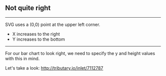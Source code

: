 ## Not quite right

***

SVG uses a (0,0) point at the upper left corner.

 * X increases to the right
 * Y increases to the bottom

***

For our bar chart to look right, we need to specify the y and height values with this in mind.

Let's take a look:
[ http://tributary.io/inlet/7112787 ]( http://tributary.io/inlet/7112787 )
